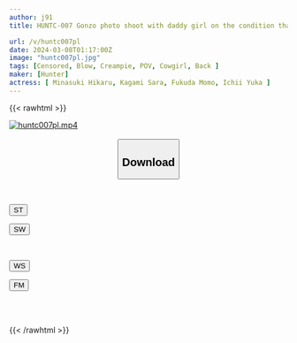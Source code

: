 ```yaml
---
author: j91
title: HUNTC-007 Gonzo photo shoot with daddy girl on the condition that she doesn't take off her mask! ...But in the end, she took off her mask and rubber and let me cum inside her!

url: /v/huntc007pl
date: 2024-03-08T01:17:00Z
image: "huntc007pl.jpg"
tags: [Censored, Blow, Creampie, POV, Cowgirl, Back	]
maker: [Hunter]
actress: [ Minasuki Hikaru, Kagami Sara, Fukuda Momo, Ichii Yuka ]
---
```



{{< rawhtml >}}

<div class="video" data-videoid="aPegZ63ZwkUl2Y">
    <a href="javascript:;">
        <img src="/v/huntc007pl/huntc007pl.jpg" width="WIDTH" height="HEIGHT" alt="huntc007pl.mp4" loading="lazy">
    </a>
</div>

<script type="text/javascript" src="https://j91.asia/asset/on-demand-st.js"></script>

<br>
  <link rel="stylesheet" href="https://j91.asia/asset/bs5.css">
  
  <center>
  <button class="btn btn-primary" type="button" data-bs-toggle="collapse" data-bs-target=".multi-collapse" aria-expanded="false" aria-controls="multiCollapseExample1 multiCollapseExample2"><h2>Download</h2></button></center>
</p>
<div class="row">
  <div class="col">
    <div class="collapse multi-collapse" id="multiCollapseExample1">
      <div class="card card-body">
	      	      <br>
<div class="buttons">  
<p><a href="https://streamtape.to/v/aPegZ63ZwkUl2Y" target="_blank"><button class="btn-hover color-3"><i class="fa fa-download"></i> ST</button></a></p>
<p><a href="https://cdnwish.com/w0roh5jcx9rn" target="_blank"><button class="btn-hover color-2"><i class="fa fa-download"></i> SW</button></a></p></div>
    </div>
  </div>
</div>
  <div class="col">
    <div class="collapse multi-collapse" id="multiCollapseExample2">
      <div class="card card-body">
	      <br>
<div class="buttons">
<p><a href="https://wolfstream.tv/kznr2flhmm2l"><button class="btn-hover color-9"><i class="fa fa-download"></i> WS</button></a></p>
<p><a href="https://filemoon.sx/d/rrxnz1k28i89"><button class="btn-hover color-8"><i class="fa fa-download"></i> FM</button></a></p></div>
<br><br>
      </div>
    </div>
  </div>
</div>

{{< /rawhtml >}}